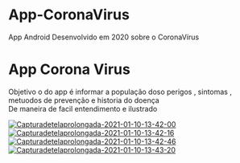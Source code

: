 # App-CoronaVirus
App Android Desenvolvido em 2020 sobre o CoronaVírus

<h1>App Corona Virus</h1>
<span>
  
  Objetivo o do app é informar a população doso perigos , sintomas , metuodos de prevenção e historia do doença<br> 
  De maneira de facil entendimento e ilustrado 
</span>



<a href="https://ibb.co/44vJ1YR">
<img src="https://i.ibb.co/44vJ1YR/Capturadetelaprolongada-2021-01-10-13-42-00.png" alt="Capturadetelaprolongada-2021-01-10-13-42-00" border="0"></a> 

<a href="https://ibb.co/cLhJ2Mw">
<img src="https://i.ibb.co/cLhJ2Mw/Capturadetelaprolongada-2021-01-10-13-42-16.png" alt="Capturadetelaprolongada-2021-01-10-13-42-16" border="0"></a>

<a href="https://ibb.co/wCY6RwD">
<img src="https://i.ibb.co/wCY6RwD/Capturadetelaprolongada-2021-01-10-13-42-46.png" alt="Capturadetelaprolongada-2021-01-10-13-42-46" border="0"></a> 

<a href="https://ibb.co/F5b0Tqz">
<img src="https://i.ibb.co/F5b0Tqz/Capturadetelaprolongada-2021-01-10-13-43-20.png" alt="Capturadetelaprolongada-2021-01-10-13-43-20" border="0"></a>
